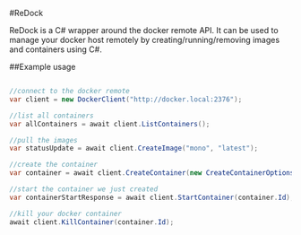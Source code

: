 #ReDock

ReDock is a C# wrapper around the docker remote API. It can be used to manage your docker host remotely by creating/running/removing images and containers using C#.

##Example usage

```csharp

//connect to the docker remote
var client = new DockerClient("http://docker.local:2376");

//list all containers
var allContainers = await client.ListContainers();

//pull the images
var statusUpdate = await client.CreateImage("mono", "latest");

//create the container
var container = await client.CreateContainer(new CreateContainerOptions("mono", true, new [] { 80, 443 }));

//start the container we just created
var containerStartResponse = await client.StartContainer(container.Id);

//kill your docker container
await client.KillContainer(container.Id);
```
